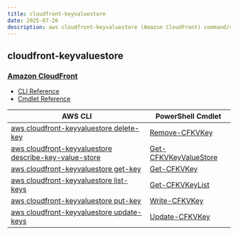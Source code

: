 ```yaml
---
title: cloudfront-keyvaluestore
date: 2025-07-26
description: aws cloudfront-keyvaluestore (Amazon CloudFront) command/cmdlet list.
---
```


## cloudfront-keyvaluestore

### [Amazon CloudFront](https://aws.amazon.com/cloudfront/)

* [CLI Reference](https://awscli.amazonaws.com/v2/documentation/api/latest/reference/cloudfront-keyvaluestore/index.html)
* [Cmdlet Reference](https://docs.aws.amazon.com/powershell/latest/reference/items/CloudFrontKeyValueStore_cmdlets.html)

|AWS CLI|PowerShell Cmdlet|
|----|----|
|[aws cloudfront-keyvaluestore delete-key](https://awscli.amazonaws.com/v2/documentation/api/latest/reference/cloudfront-keyvaluestore/delete-key.html)|[Remove-CFKVKey](https://docs.aws.amazon.com/powershell/latest/reference/items/Remove-CFKVKey.html)|
|[aws cloudfront-keyvaluestore describe-key-value-store](https://awscli.amazonaws.com/v2/documentation/api/latest/reference/cloudfront-keyvaluestore/describe-key-value-store.html)|[Get-CFKVKeyValueStore](https://docs.aws.amazon.com/powershell/latest/reference/items/Get-CFKVKeyValueStore.html)|
|[aws cloudfront-keyvaluestore get-key](https://awscli.amazonaws.com/v2/documentation/api/latest/reference/cloudfront-keyvaluestore/get-key.html)|[Get-CFKVKey](https://docs.aws.amazon.com/powershell/latest/reference/items/Get-CFKVKey.html)|
|[aws cloudfront-keyvaluestore list-keys](https://awscli.amazonaws.com/v2/documentation/api/latest/reference/cloudfront-keyvaluestore/list-keys.html)|[Get-CFKVKeyList](https://docs.aws.amazon.com/powershell/latest/reference/items/Get-CFKVKeyList.html)|
|[aws cloudfront-keyvaluestore put-key](https://awscli.amazonaws.com/v2/documentation/api/latest/reference/cloudfront-keyvaluestore/put-key.html)|[Write-CFKVKey](https://docs.aws.amazon.com/powershell/latest/reference/items/Write-CFKVKey.html)|
|[aws cloudfront-keyvaluestore update-keys](https://awscli.amazonaws.com/v2/documentation/api/latest/reference/cloudfront-keyvaluestore/update-keys.html)|[Update-CFKVKey](https://docs.aws.amazon.com/powershell/latest/reference/items/Update-CFKVKey.html)|

